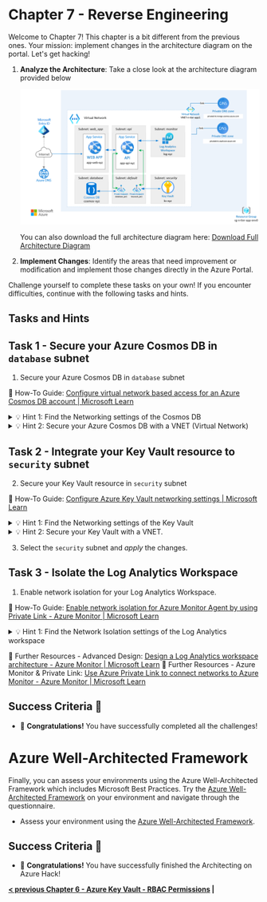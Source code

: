 # Chapter 7 - Reverse Engineering

Welcome to Chapter 7! This chapter is a bit different from the previous ones. Your mission: implement changes in the architecture diagram on the portal. Let's get hacking!

1. **Analyze the Architecture**: Take a close look at the architecture diagram provided below
   
   ![Architecture Diagram](00_app-service-reference-architecture-complete.png)
   
   You can also download the full architecture diagram here: [Download Full Architecture Diagram](./app-service-reference-architecture-complete.vsdx)

2. **Implement Changes**: Identify the areas that need improvement or modification and implement those changes directly in the Azure Portal.

Challenge yourself to complete these tasks on your own! If you encounter difficulties, continue with the following tasks and hints.

## Tasks and Hints

## Task 1 - Secure your Azure Cosmos DB in ``database`` subnet

1. Secure your Azure Cosmos DB in ``database`` subnet

📘 How-To Guide: [Configure virtual network based access for an Azure Cosmos DB account | Microsoft Learn](https://learn.microsoft.com/en-us/azure/cosmos-db/how-to-configure-vnet-service-endpoint)

<details close>
<summary>💡 Hint 1: Find the Networking settings of the Cosmos DB</summary>
<br>

Go to your "Azure Cosmos DB for MongoDB account (RU)" resource on Azure Portal.

Under the "Settings" Section you will find the "Networking" section.

Open the Networking section and click the tab "Public access".

</details>

<details close>
<summary>💡 Hint 2: Secure your Azure Cosmos DB with a VNET (Virtual Network)</summary>
<br>

Under "Public access" settings, select "Selected networks".

Click on "+ Add existing virtual network"

Select the VNET and ``database`` as subnet.

Click "add" and SAVE the configuration on "Public access" settings.

</details>

## Task 2 - Integrate your Key Vault resource to ``security`` subnet

2. Secure your Key Vault resource in ``security`` subnet

📘 How-To Guide: [Configure Azure Key Vault networking settings | Microsoft Learn](https://learn.microsoft.com/en-us/azure/key-vault/general/how-to-azure-key-vault-network-security?tabs=azure-portal)

<details close>
<summary>💡 Hint 1: Find the Networking settings of the Key Vault</summary>
<br>

Go to your "Key vault" resource on Azure Portal.

Under the "Settings" Section you will find the "Networking" section.

Open the Networking section and click the tab "Firewalls and virtual networks".

</details>
<details close>
<summary>💡 Hint 2: Secure your Key Vault with a VNET.</summary>
<br>

Select option to allow access from: "Allow public access from specific virtual networks and IP addresses".

Click on "+ Add a virtual network" and choose "+ Add existing virtual networks"

</details>

3. Select the `security` subnet and *apply* the changes.

## Task 3 - Isolate the Log Analytics Workspace

1. Enable network isolation for your Log Analytics Workspace.

📘 How-To Guide: [Enable network isolation for Azure Monitor Agent by using Private Link - Azure Monitor | Microsoft Learn](https://learn.microsoft.com/en-us/azure/azure-monitor/agents/azure-monitor-agent-private-link)

<details close>
<summary>💡 Hint 1: Find the Network Isolation settings of the Log Analytics workspace</summary>
<br>

Go to your "Log Analytics workspace" resource ``log-`` on Azure Portal.

Under the "Settings" Section you will find the "Network isolation" section.

Open the Network isolation section and click the tab " + Add".

</details>

📘 Further Resources - Advanced Design: [Design a Log Analytics workspace architecture - Azure Monitor | Microsoft Learn](https://learn.microsoft.com/en-us/azure/azure-monitor/logs/workspace-design)
📘 Further Resources - Azure Monitor & Private Link: [Use Azure Private Link to connect networks to Azure Monitor - Azure Monitor | Microsoft Learn](https://learn.microsoft.com/en-us/azure/azure-monitor/logs/workspace-design)

## Success Criteria 🎉

- 🎊 **Congratulations!** You have successfully completed all the challenges!

# Azure Well-Architected Framework

Finally, you can assess your environments using the Azure Well-Architected Framework which includes Microsoft Best Practices. Try the [Azure Well-Architected Framework](https://learn.microsoft.com/en-us/azure/well-architected/) on your environment and navigate through the questionnaire.

- Assess your environment using the [Azure Well-Architected Framework](https://learn.microsoft.com/en-us/azure/well-architected/).

## Success Criteria 🎉

- 🎊 **Congratulations!** You have successfully finished the Architecting on Azure Hack!

 **[< previous Chapter 6 - Azure Key Vault - RBAC Permissions](../chapter-6/README.md) |**